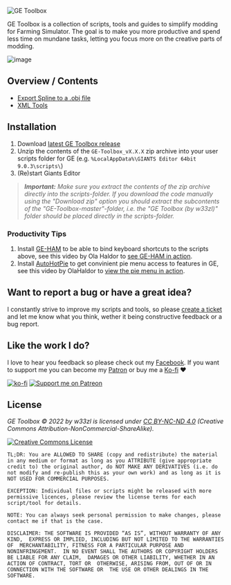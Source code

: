![GE Toolbox](https://user-images.githubusercontent.com/7383510/200933607-30adf443-d2b2-49b0-8ec6-0a5abc0539e4.png)

GE Toolbox is a collection of scripts, tools and guides to simplify modding for Farming Simulator. The goal is to make you more productive and spend less time on mundane tasks, letting you focus more on the creative parts of modding.

![image](https://user-images.githubusercontent.com/7383510/200934183-b4ea5b2e-54bd-430a-a49c-e4050a8e0211.png)

## Overview / Contents

- [Export Spline to a .obj file](Spline2Obj.md)
- [XML Tools](XMLTools.md)


## Installation
1. Download [latest GE Toolbox release](https://github.com/w33zl/GE-Toolbox/releases/latest)
2. Unzip the contents of the `GE-Toolbox_vX.X.X` zip archive into your user scripts folder for GE (e.g. `%LocalAppData%\GIANTS Editor 64bit 9.0.3\scripts\`)
3. (Re)start Giants Editor

> ***Important:** Make sure you extract the contents of the zip archive directly into the scripts-folder. If you download the code manually using the "Download zip" option you should extract the subcontents of the "GE-Toolbox-master"-folder, i.e. the "GE Toolbox (by w33zl)" folder should be placed directly in the scripts-folder.*

### Productivity Tips
1. Install [GE-HAM](https://github.com/w33zl/GE-Hotkeys-and-Macros) to be able to bind keyboard shortcuts to the scripts above, see this video by Ola Haldor to [see GE-HAM in action](https://www.youtube.com/watch?v=8lUqKiSBndc).
2. Install [AutoHotPie](https://github.com/dumbeau/AutoHotPie) to get convinient pie menu access to features in GE, see this video by OlaHaldor to [view the pie menu in action](https://www.youtube.com/shorts/t2iR5MWhxKI).


## Want to report a bug or have a great idea?
I constantly strive to improve my scripts and tools, so please [create a ticket](https://github.com/w33zl/GE-Toolbox/issues/new) and let me know what you think, wether it being constructive feedback or a bug report.


## Like the work I do?
I love to hear you feedback so please check out my [Facebook](https://www.facebook.com/w33zl). If you want to support me you can become my [Patron](https://www.patreon.com/wzlmodding) or buy me a [Ko-fi](https://ko-fi.com/w33zl) :heart:

[![ko-fi](https://ko-fi.com/img/githubbutton_sm.svg)](https://ko-fi.com/X8X0BB65P) [![Support me on Patreon](https://img.shields.io/endpoint.svg?url=https%3A%2F%2Fshieldsio-patreon.vercel.app%2Fapi%3Fusername%3Dwzlmodding%3F%26type%3Dpatrons&style=for-the-badge)](https://patreon.com/wzlmodding?)


## License

*GE Toolbox © 2022 by w33zl is licensed under [CC BY-NC-ND 4.0](http://creativecommons.org/licenses/by-nc-nd/4.0/) (Creative Commons Attribution-NonCommercial-ShareAlike).* 

<a rel="license" href="http://creativecommons.org/licenses/by-nc-sa/4.0/"><img alt="Creative Commons License" style="border-width:0" src="https://i.creativecommons.org/l/by-nc-sa/4.0/88x31.png" /></a> 

`TL;DR: You are ALLOWED TO SHARE (copy and redistribute) the material in any medium or format as long as you ATTRIBUTE (give appropriate credit to) the original author, do NOT MAKE ANY DERIVATIVES (i.e. do not modify and re-publish this as your own work) and as long as it is NOT USED FOR COMMERCIAL PURPOSES.`

`EXCEPTION: Individual files or scripts might be released with more permissive licences, please review the license terms for each script/tool for details.`

`NOTE: You can always seek personal permission to make changes, please contact me if that is the case.`

`DISCLAIMER: THE SOFTWARE IS PROVIDED “AS IS”, WITHOUT WARRANTY OF ANY KIND, 
EXPRESS OR IMPLIED, INCLUDING BUT NOT LIMITED TO THE WARRANTIES OF 
MERCHANTABILITY, FITNESS FOR A PARTICULAR PURPOSE AND NONINFRINGEMENT. 
IN NO EVENT SHALL THE AUTHORS OR COPYRIGHT HOLDERS BE LIABLE FOR ANY CLAIM, 
DAMAGES OR OTHER LIABILITY, WHETHER IN AN ACTION OF CONTRACT, TORT OR 
OTHERWISE, ARISING FROM, OUT OF OR IN CONNECTION WITH THE SOFTWARE OR 
THE USE OR OTHER DEALINGS IN THE SOFTWARE.`
